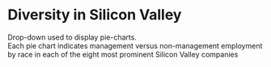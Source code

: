 # Diversity in Silicon Valley 
Drop-down used to display pie-charts. 
<br>
Each pie chart indicates  management versus non-management employment by race in each of the eight most prominent Silicon Valley companies
